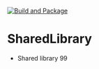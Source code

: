 [![Build and Package](https://github.com/Mephystus/SharedLibrary/actions/workflows/build.yml/badge.svg)](https://github.com/Mephystus/SharedLibrary/actions/workflows/build.yml)

# SharedLibrary

- Shared library 99
